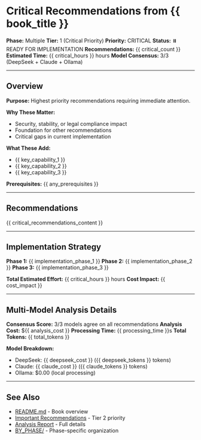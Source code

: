 # Critical Recommendations from {{ book_title }}

**Phase:** Multiple
**Tier:** 1 (Critical Priority)
**Priority:** CRITICAL
**Status:** ⏸️ READY FOR IMPLEMENTATION
**Recommendations:** {{ critical_count }}
**Estimated Time:** {{ critical_hours }} hours
**Model Consensus:** 3/3 (DeepSeek + Claude + Ollama)

---

## Overview

**Purpose:** Highest priority recommendations requiring immediate attention.

**Why These Matter:**
- Security, stability, or legal compliance impact
- Foundation for other recommendations
- Critical gaps in current implementation

**What These Add:**
- {{ key_capability_1 }}
- {{ key_capability_2 }}
- {{ key_capability_3 }}

**Prerequisites:** {{ any_prerequisites }}

---

## Recommendations

{{ critical_recommendations_content }}

---

## Implementation Strategy

**Phase 1:** {{ implementation_phase_1 }}
**Phase 2:** {{ implementation_phase_2 }}
**Phase 3:** {{ implementation_phase_3 }}

**Total Estimated Effort:** {{ critical_hours }} hours
**Cost Impact:** {{ cost_impact }}

---

## Multi-Model Analysis Details

**Consensus Score:** 3/3 models agree on all recommendations
**Analysis Cost:** ${{ analysis_cost }}
**Processing Time:** {{ processing_time }}s
**Total Tokens:** {{ total_tokens }}

**Model Breakdown:**
- DeepSeek: {{ deepseek_cost }} ({{ deepseek_tokens }} tokens)
- Claude: {{ claude_cost }} ({{ claude_tokens }} tokens)
- Ollama: $0.00 (local processing)

---

## See Also

- [README.md](README.md) - Book overview
- [Important Recommendations](IMPORTANT_RECOMMENDATIONS.md) - Tier 2 priority
- [Analysis Report](ANALYSIS_REPORT.md) - Full details
- [BY_PHASE/](BY_PHASE/) - Phase-specific organization




